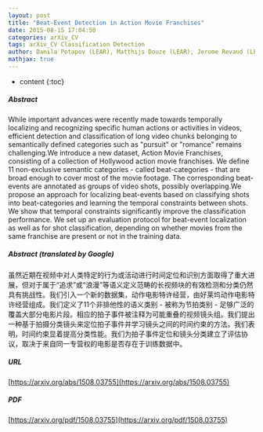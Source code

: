 ```yaml
---
layout: post
title: "Beat-Event Detection in Action Movie Franchises"
date: 2015-08-15 17:04:50
categories: arXiv_CV
tags: arXiv_CV Classification Detection
author: Danila Potapov (LEAR), Matthijs Douze (LEAR), Jerome Revaud (LEAR), Zaid Harchaoui (LEAR, CIMS), Cordelia Schmid (LEAR)
mathjax: true
---
```


* content
{:toc}

##### Abstract
While important advances were recently made towards temporally localizing and recognizing specific human actions or activities in videos, efficient detection and classification of long video chunks belonging to semantically defined categories such as "pursuit" or "romance" remains challenging.We introduce a new dataset, Action Movie Franchises, consisting of a collection of Hollywood action movie franchises. We define 11 non-exclusive semantic categories - called beat-categories - that are broad enough to cover most of the movie footage. The corresponding beat-events are annotated as groups of video shots, possibly overlapping.We propose an approach for localizing beat-events based on classifying shots into beat-categories and learning the temporal constraints between shots. We show that temporal constraints significantly improve the classification performance. We set up an evaluation protocol for beat-event localization as well as for shot classification, depending on whether movies from the same franchise are present or not in the training data.

##### Abstract (translated by Google)
虽然近期在视频中对人类特定的行为或活动进行时间定位和识别方面取得了重大进展，但对于属于“追求”或“浪漫”等语义定义范畴的长视频块的有效检测和分类仍然具有挑战性。我们引入一个新的数据集，动作电影特许经营，由好莱坞动作电影特许经营组成。我们定义了11个非排他性的语义类别 - 被称为节拍类别 - 足够广泛的覆盖大部分电影片段。相应的拍子事件被注释为可能重叠的视频镜头组。我们提出一种基于拍摄分类镜头来定位拍子事件并学习镜头之间的时间约束的方法。我们表明，时间约束显着提高分类性能。我们为拍子事件定位和镜头分类建立了评估协议，取决于来自同一专营权的电影是否存在于训练数据中。

##### URL
[https://arxiv.org/abs/1508.03755](https://arxiv.org/abs/1508.03755)

##### PDF
[https://arxiv.org/pdf/1508.03755](https://arxiv.org/pdf/1508.03755)

